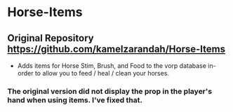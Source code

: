 # Horse-Items
## Original Repository https://github.com/kamelzarandah/Horse-Items

* Adds items for Horse Stim, Brush, and Food to the vorp database in-order to allow you to feed / heal / clean your horses.

### The original version did not display the prop in the player's hand when using items. I've fixed that.
